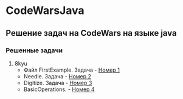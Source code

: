 # CodeWarsJava
## Решение задач на CodeWars на языке java

### Решенные задачи
1. 8kyu
   * Файл FirstExample. Задача - [Номер 1](https://www.codewars.com/kata/515e271a311df0350d00000f/java)
   * Needle. Задача - [Номер 2](https://www.codewars.com/kata/a-needle-in-the-haystack/train/java)
   * Digitize. Задача - [Номер 3](https://www.codewars.com/kata/convert-number-to-reversed-array-of-digits/train/java)
   * BasicOperations. - [Номер 4](http://www.codewars.com/kata/basic-mathematical-operations/train/java)